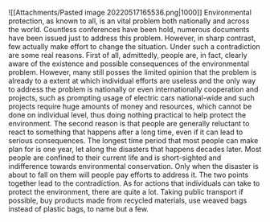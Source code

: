 ![[Attachments/Pasted image 20220517165536.png|1000]]
Environmental protection, as known to all, is an vital problem both nationally and across the world. Countless conferences have been hold, numerous documents have been issued just to address this problem. However, in sharp contrast, few actually make effort to change the situation. 
Under such a contradiction are some real reasons. First of all, admittedly, people are, in fact, clearly aware of the existence and possible consequences of the environmental problem. However, many still posses the limited opinion that the problem is already to a extent at which individual efforts are useless and the only way to address the problem is nationally or even internationally cooperation and projects, such as prompting usage of electric cars national-wide and such projects require huge amounts of money and resources, which cannot be done on individual level, thus doing nothing practical to help protect the environment. The second reason is that people are generally reluctant to react to something that happens after a long time, even if it can lead to serious consequences. The longest time period that most people can make plan for is one year, let along the disasters that happens decades later. Most people are confined to their current life and is short-sighted and indifference towards environmental conservation. Only when the disaster is about to fall on them will people pay efforts to address it. The two points together lead to the contradiction.
As for actions that individuals can take to protect the environment, there are quite a lot. Taking public transport if possible, buy products made from recycled materials, use weaved bags instead of plastic bags, to name but a few. 